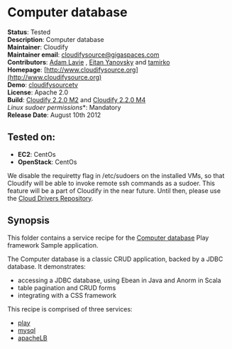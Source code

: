 # Computer database

**Status**: Tested  
**Description**: Computer database  
**Maintainer**:       Cloudify  
**Maintainer email**: cloudifysource@gigaspaces.com  
**Contributors**:  [Adam Lavie](https://github.com/adaml) , [Eitan Yanovsky](https://github.com/eitany) and [tamirko](https://github.com/tamirko)  
**Homepage**:   [http://www.cloudifysource.org](http://www.cloudifysource.org)  
**Demo**: [cloudifysourcetv](http://www.cloudifysource.org/cloudifysourcetv#6Li_lCZXaKY)   
**License**:      Apache 2.0   
**Build**:  [Cloudify 2.2.0 M2](http://repository.cloudifysource.org/org/cloudifysource/2.2.0/gigaspaces-cloudify-2.2.0-m2-b2491.zip) and [Cloudify 2.2.0 M4](http://repository.cloudifysource.org/org/cloudifysource/2.2.0/gigaspaces-cloudify-2.2.0-m4-b2493-77.zip)   
**Linux* sudoer permissions**:	Mandatory     
**Release Date**: August 10th 2012  


Tested on:
--------

* <strong>EC2</strong>: CentOs 
* <strong>OpenStack</strong>: CentOs 

We disable the requiretty flag in /etc/sudoers on the installed VMs, so that Cloudify will be able to invoke remote ssh commands as a sudoer. This feature will be a part of Cloudify in the near future.
Until then, please use the [Cloud Drivers Repository](https://github.com/CloudifySource/cloudify-cloud-drivers).


Synopsis
--------

This folder contains a service recipe for the [Computer database](http://www.playframework.org/documentation/2.0.1/Samples) Play framework Sample application.

The Computer database is a classic CRUD application, backed by a JDBC database. It demonstrates:

* accessing a JDBC database, using Ebean in Java and Anorm in Scala
* table pagination and CRUD forms
* integrating with a CSS framework


This recipe is comprised of three services:
* [play](../../services/play/README.md) 
* [mysql](../../services/mysql/README.md) 
* [apacheLB](../../services/apacheLB/README.md) 


